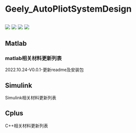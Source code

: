 # Geely_AutoPliotSystemDesign
![](https://img.shields.io/badge/Lincense-Matlab-red)
![](https://img.shields.io/badge/Lincense-CPlus-red)
![](https://img.shields.io/badge/moduel-Simulink-blue)
![](https://img.shields.io/badge/Part-SystemDesign-green)  
-------------------------------------------------------------------------------------------------------------------------------  
## Matlab  
### matlab相关材料更新列表  
2022.10.24-V0.0.1-更新readme及安装包
## Simulink  
Simulink相关材料更新列表
## Cplus
C++相关材料更新列表
